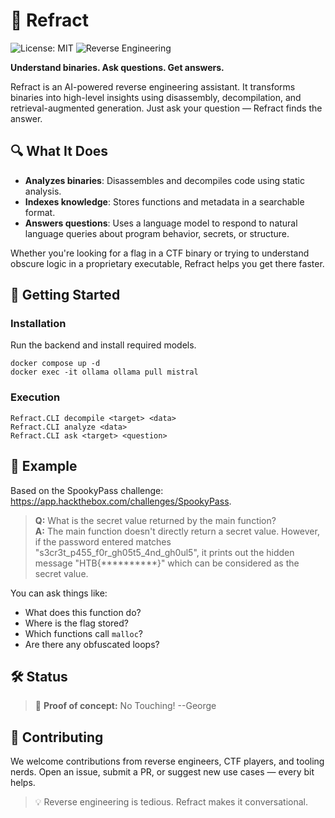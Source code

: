 # 🧠 Refract

![License: MIT](https://img.shields.io/badge/license-MIT-green)
![Reverse Engineering](https://img.shields.io/badge/focus-Reverse%20Engineering-blue)

**Understand binaries. Ask questions. Get answers.**

Refract is an AI-powered reverse engineering assistant. It transforms binaries into high-level insights using disassembly, decompilation, and retrieval-augmented generation. Just ask your question — Refract finds the answer.

## 🔍 What It Does

- **Analyzes binaries**: Disassembles and decompiles code using static analysis.
- **Indexes knowledge**: Stores functions and metadata in a searchable format.
- **Answers questions**: Uses a language model to respond to natural language queries about program behavior, secrets, or structure.

Whether you're looking for a flag in a CTF binary or trying to understand obscure logic in a proprietary executable, Refract helps you get there faster.

## 🔰 Getting Started
### Installation
Run the backend and install required models.
```
docker compose up -d
docker exec -it ollama ollama pull mistral
```
### Execution
```
Refract.CLI decompile <target> <data>
Refract.CLI analyze <data>
Refract.CLI ask <target> <question>
```

## 🚀 Example

Based on the SpookyPass challenge: https://app.hackthebox.com/challenges/SpookyPass.

> **Q:** What is the secret value returned by the main function?  
> **A:** The main function doesn't directly return a secret value. However, if the password entered matches "s3cr3t_p455_f0r_gh05t5_4nd_gh0ul5", it prints out the hidden message "HTB{**********}" which can be considered as the secret value.

You can ask things like:

- What does this function do?
- Where is the flag stored?
- Which functions call `malloc`?
- Are there any obfuscated loops?

## 🛠️ Status

> 🔬 **Proof of concept:** No Touching! --George

## 🤝 Contributing

We welcome contributions from reverse engineers, CTF players, and tooling nerds. Open an issue, submit a PR, or suggest new use cases — every bit helps.

> 💡 Reverse engineering is tedious. Refract makes it conversational.